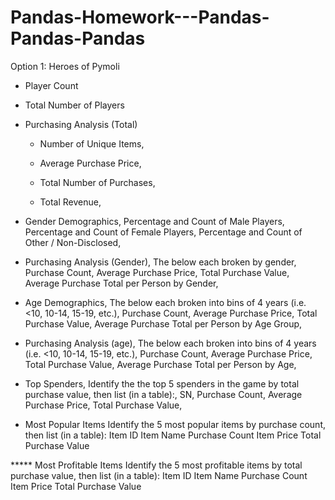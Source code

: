 # Pandas-Homework---Pandas-Pandas-Pandas
Option 1: Heroes of Pymoli

* Player Count

* Total Number of Players

* Purchasing Analysis (Total)

  - Number of Unique Items,

  - Average Purchase Price,

  - Total Number of Purchases,

  - Total Revenue,

* Gender Demographics,
Percentage and Count of Male Players,
Percentage and Count of Female Players,
Percentage and Count of Other / Non-Disclosed,

* Purchasing Analysis (Gender),
The below each broken by gender,
Purchase Count,
Average Purchase Price,
Total Purchase Value,
Average Purchase Total per Person by Gender,

* Age Demographics,
The below each broken into bins of 4 years (i.e. <10, 10-14, 15-19, etc.),
Purchase Count,
Average Purchase Price,
Total Purchase Value,
Average Purchase Total per Person by Age Group,

* Purchasing Analysis (age),
The below each broken into bins of 4 years (i.e. <10, 10-14, 15-19, etc.),
Purchase Count,
Average Purchase Price,
Total Purchase Value,
Average Purchase Total per Person by Age,

* Top Spenders,
Identify the the top 5 spenders in the game by total purchase value, then list (in a table):,
SN,
Purchase Count,
Average Purchase Price,
Total Purchase Value,

* Most Popular Items
Identify the 5 most popular items by purchase count, then list (in a table):
Item ID
Item Name
Purchase Count
Item Price
Total Purchase Value

***** Most Profitable Items
Identify the 5 most profitable items by total purchase value, then list (in a table):
Item ID
Item Name
Purchase Count
Item Price
Total Purchase Value

